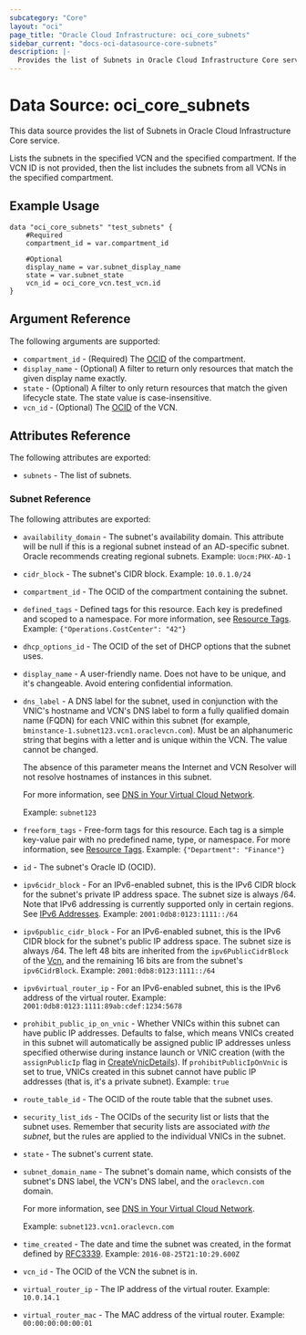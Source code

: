 ```yaml
---
subcategory: "Core"
layout: "oci"
page_title: "Oracle Cloud Infrastructure: oci_core_subnets"
sidebar_current: "docs-oci-datasource-core-subnets"
description: |-
  Provides the list of Subnets in Oracle Cloud Infrastructure Core service
---
```


# Data Source: oci_core_subnets
This data source provides the list of Subnets in Oracle Cloud Infrastructure Core service.

Lists the subnets in the specified VCN and the specified compartment.
If the VCN ID is not provided, then the list includes the subnets from all VCNs in the specified compartment.


## Example Usage

```hcl
data "oci_core_subnets" "test_subnets" {
	#Required
	compartment_id = var.compartment_id

	#Optional
	display_name = var.subnet_display_name
	state = var.subnet_state
	vcn_id = oci_core_vcn.test_vcn.id
}
```

## Argument Reference

The following arguments are supported:

* `compartment_id` - (Required) The [OCID](https://docs.cloud.oracle.com/iaas/Content/General/Concepts/identifiers.htm) of the compartment.
* `display_name` - (Optional) A filter to return only resources that match the given display name exactly. 
* `state` - (Optional) A filter to only return resources that match the given lifecycle state. The state value is case-insensitive. 
* `vcn_id` - (Optional) The [OCID](https://docs.cloud.oracle.com/iaas/Content/General/Concepts/identifiers.htm) of the VCN.


## Attributes Reference

The following attributes are exported:

* `subnets` - The list of subnets.

### Subnet Reference

The following attributes are exported:

* `availability_domain` - The subnet's availability domain. This attribute will be null if this is a regional subnet instead of an AD-specific subnet. Oracle recommends creating regional subnets.  Example: `Uocm:PHX-AD-1` 
* `cidr_block` - The subnet's CIDR block.  Example: `10.0.1.0/24` 
* `compartment_id` - The OCID of the compartment containing the subnet.
* `defined_tags` - Defined tags for this resource. Each key is predefined and scoped to a namespace. For more information, see [Resource Tags](https://docs.cloud.oracle.com/iaas/Content/General/Concepts/resourcetags.htm).  Example: `{"Operations.CostCenter": "42"}` 
* `dhcp_options_id` - The OCID of the set of DHCP options that the subnet uses. 
* `display_name` - A user-friendly name. Does not have to be unique, and it's changeable. Avoid entering confidential information. 
* `dns_label` - A DNS label for the subnet, used in conjunction with the VNIC's hostname and VCN's DNS label to form a fully qualified domain name (FQDN) for each VNIC within this subnet (for example, `bminstance-1.subnet123.vcn1.oraclevcn.com`). Must be an alphanumeric string that begins with a letter and is unique within the VCN. The value cannot be changed.

	The absence of this parameter means the Internet and VCN Resolver will not resolve hostnames of instances in this subnet.

	For more information, see [DNS in Your Virtual Cloud Network](https://docs.cloud.oracle.com/iaas/Content/Network/Concepts/dns.htm).

	Example: `subnet123` 
* `freeform_tags` - Free-form tags for this resource. Each tag is a simple key-value pair with no predefined name, type, or namespace. For more information, see [Resource Tags](https://docs.cloud.oracle.com/iaas/Content/General/Concepts/resourcetags.htm).  Example: `{"Department": "Finance"}` 
* `id` - The subnet's Oracle ID (OCID).
* `ipv6cidr_block` - For an IPv6-enabled subnet, this is the IPv6 CIDR block for the subnet's private IP address space. The subnet size is always /64. Note that IPv6 addressing is currently supported only in certain regions. See [IPv6 Addresses](https://docs.cloud.oracle.com/iaas/Content/Network/Concepts/ipv6.htm).  Example: `2001:0db8:0123:1111::/64` 
* `ipv6public_cidr_block` - For an IPv6-enabled subnet, this is the IPv6 CIDR block for the subnet's public IP address space. The subnet size is always /64. The left 48 bits are inherited from the `ipv6PublicCidrBlock` of the [Vcn](https://docs.cloud.oracle.com/iaas/api/#/en/iaas/latest/Vcn/), and the remaining 16 bits are from the subnet's `ipv6CidrBlock`.  Example: `2001:0db8:0123:1111::/64` 
* `ipv6virtual_router_ip` - For an IPv6-enabled subnet, this is the IPv6 address of the virtual router.  Example: `2001:0db8:0123:1111:89ab:cdef:1234:5678` 
* `prohibit_public_ip_on_vnic` - Whether VNICs within this subnet can have public IP addresses. Defaults to false, which means VNICs created in this subnet will automatically be assigned public IP addresses unless specified otherwise during instance launch or VNIC creation (with the `assignPublicIp` flag in [CreateVnicDetails](https://docs.cloud.oracle.com/iaas/api/#/en/iaas/latest/CreateVnicDetails/)). If `prohibitPublicIpOnVnic` is set to true, VNICs created in this subnet cannot have public IP addresses (that is, it's a private subnet).  Example: `true` 
* `route_table_id` - The OCID of the route table that the subnet uses.
* `security_list_ids` - The OCIDs of the security list or lists that the subnet uses. Remember that security lists are associated *with the subnet*, but the rules are applied to the individual VNICs in the subnet. 
* `state` - The subnet's current state.
* `subnet_domain_name` - The subnet's domain name, which consists of the subnet's DNS label, the VCN's DNS label, and the `oraclevcn.com` domain.

	For more information, see [DNS in Your Virtual Cloud Network](https://docs.cloud.oracle.com/iaas/Content/Network/Concepts/dns.htm).

	Example: `subnet123.vcn1.oraclevcn.com` 
* `time_created` - The date and time the subnet was created, in the format defined by [RFC3339](https://tools.ietf.org/html/rfc3339).  Example: `2016-08-25T21:10:29.600Z` 
* `vcn_id` - The OCID of the VCN the subnet is in.
* `virtual_router_ip` - The IP address of the virtual router.  Example: `10.0.14.1` 
* `virtual_router_mac` - The MAC address of the virtual router.  Example: `00:00:00:00:00:01` 

